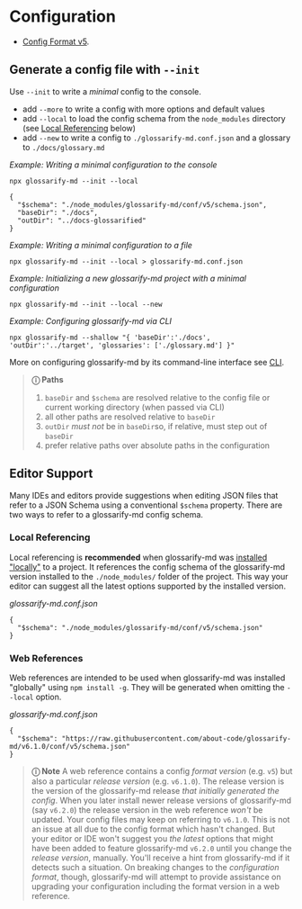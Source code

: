 # Configuration

[doc-readme]: ../doc/install.md
[doc-cli]: ../doc/cli.md

- [Config Format v5](./v5/doc/schema.md).

## Generate a config file with `--init`

Use `--init` to write a *minimal* config to the console.
- add `--more` to write a config with more options and default values
- add `--local` to load the config schema from the `node_modules` directory (see [Local Referencing](#local-referencing) below)
- add `--new`  to write a config to `./glossarify-md.conf.json` and a glossary to `./docs/glossary.md`

*Example: Writing a minimal configuration to the console*
~~~
npx glossarify-md --init --local

{
  "$schema": "./node_modules/glossarify-md/conf/v5/schema.json",
  "baseDir": "./docs",
  "outDir": "../docs-glossarified"
}
~~~

*Example: Writing a minimal configuration to a file*
~~~
npx glossarify-md --init --local > glossarify-md.conf.json
~~~

*Example: Initializing a new glossarify-md project with a minimal configuration*
~~~
npx glossarify-md --init --local --new
~~~

*Example: Configuring glossarify-md via CLI*
~~~
npx glossarify-md --shallow "{ 'baseDir':'./docs', 'outDir':'../target', 'glossaries': ['./glossary.md'] }"
~~~

More on configuring glossarify-md by its command-line interface see [CLI][doc-cli].


> **ⓘ Paths**
>
> 1. `baseDir` and `$schema` are resolved relative to the config file or current working directory (when passed via CLI)
> 1. all other paths  are resolved relative to `baseDir`
> 1. `outDir` *must not* be in `baseDir`so, if relative, must step out of `baseDir`
> 1. prefer relative paths over absolute paths in the configuration

## Editor Support

Many IDEs and editors provide suggestions when editing JSON files that refer to a JSON Schema using a conventional `$schema` property. There are two ways to refer to a glossarify-md config schema.

### Local Referencing

Local referencing is **recommended** when glossarify-md was [installed "locally"][doc-readme] to a project. It references the config schema of the glossarify-md version installed to the `./node_modules/` folder of the project. This way your editor can suggest all the latest options supported by the installed version.

*glossarify-md.conf.json*
~~~
{
  "$schema": "./node_modules/glossarify-md/conf/v5/schema.json"
}
~~~

### Web References

Web references are intended to be used when glossarify-md was installed "globally" using `npm install -g`. They will be generated when omitting the `--local` option.

*glossarify-md.conf.json*
~~~
{
  "$schema": "https://raw.githubusercontent.com/about-code/glossarify-md/v6.1.0/conf/v5/schema.json"
}
~~~

> **ⓘ Note** A web reference contains a config *format version* (e.g. `v5`) but also a particular *release version* (e.g. `v6.1.0`). The release version is the version of the glossarify-md release *that initially generated the config*. When you later install newer release versions of glossarify-md (say `v6.2.0`) the release version in the web reference *won't* be updated. Your config files may keep on referring to `v6.1.0`. This is not an issue at all due to the config format which hasn't changed. But your editor or IDE won't suggest you *the latest* options that might have been added to feature glossarify-md `v6.2.0` until you change the *release version*, manually. You'll receive a hint from glossarify-md if it detects such a situation. On breaking changes to the *configuration format*, though, glossarify-md will attempt to provide assistance on upgrading your configuration including the format version in a web reference.



<!--
If you use `latest` release version your editor will suggest you options from
the 'latest' tag. But there may be options not yet supported by the release
you've installed, locally. Keep that in mind otherwise you're wasting time
trying things that can't work until you update.

*glossarify-md.conf.json*
~~~
{
  "$schema": "https://raw.githubusercontent.com/about-code/glossarify-md/latest/conf/v5/schema.json"
}
~~~

> **Note:** If your editor doesn't validate against the latest version it may have cached an older version.

IMPORTANT:
When introducing a new config format version KEEP the previous format's /conf/v.. folder.
Otherwise moving the 'latest' tag forward onto a new revision which misses the old folder would
cause $schema-URLs onto the old path to break, although still widely in public use:

https://raw.githubusercontent.com/about-code/glossarify-md/latest/conf/---BREAKING--/schema.json

We may only remove versions after they phased out and will no longer be supported.
-->
